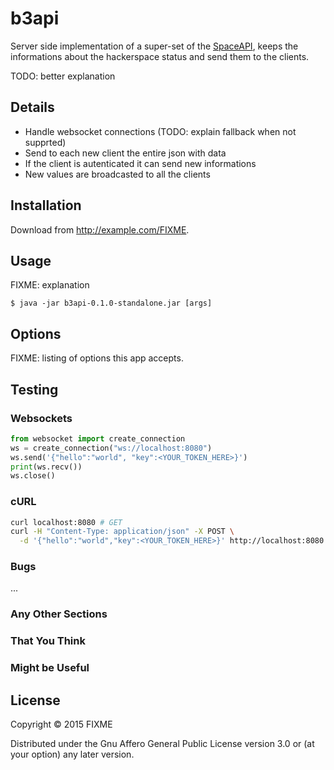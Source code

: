 # b3api

Server side implementation of a super-set of the [SpaceAPI](http://spaceapi.net/),
keeps the informations about the hackerspace status and send them to the clients.

TODO: better explanation


## Details

- Handle websocket connections (TODO: explain fallback when not supprted)
- Send to each new client the entire json with data
- If the client is autenticated it can send new informations
- New values are broadcasted to all the clients


## Installation

Download from http://example.com/FIXME.


## Usage

FIXME: explanation

    $ java -jar b3api-0.1.0-standalone.jar [args]


## Options

FIXME: listing of options this app accepts.


## Testing


### Websockets

```python
from websocket import create_connection
ws = create_connection("ws://localhost:8080")
ws.send('{"hello":"world", "key":<YOUR_TOKEN_HERE>}')
print(ws.recv())
ws.close()
```


### cURL
```bash
curl localhost:8080 # GET
curl -H "Content-Type: application/json" -X POST \
  -d '{"hello":"world","key":<YOUR_TOKEN_HERE>}' http://localhost:8080 # POST

```


### Bugs

...


### Any Other Sections
### That You Think
### Might be Useful


## License

Copyright © 2015 FIXME

Distributed under the Gnu Affero General Public License version 3.0 or (at
your option) any later version.
